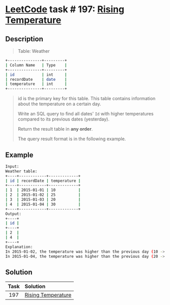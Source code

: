 # [LeetCode][leetcode] task # 197: [Rising Temperature][task]

Description
-----------

> Table: Weather
```sh
+---------------+---------+
| Column Name   | Type    |
+---------------+---------+
| id            | int     |
| recordDate    | date    |
| temperature   | int     |
+---------------+---------+
```
> id is the primary key for this table.
> This table contains information about the temperature on a certain day.
>
> Write an SQL query to find all dates' `Id`
> with higher temperatures compared to its previous dates (yesterday).
>
> Return the result table in **any order**.
>
> The query result format is in the following example.

Example
-------

```sh
Input: 
Weather table:
+----+------------+-------------+
| id | recordDate | temperature |
+----+------------+-------------+
| 1  | 2015-01-01 | 10          |
| 2  | 2015-01-02 | 25          |
| 3  | 2015-01-03 | 20          |
| 4  | 2015-01-04 | 30          |
+----+------------+-------------+
Output: 
+----+
| id |
+----+
| 2  |
| 4  |
+----+
Explanation:
In 2015-01-02, the temperature was higher than the previous day (10 -> 25).
In 2015-01-04, the temperature was higher than the previous day (20 -> 30).
```

Solution
--------

| Task | Solution                       |
|:----:|:-------------------------------|
| 197  | [Rising Temperature][solution] |


[leetcode]: <http://leetcode.com/>
[task]: <https://leetcode.com/problems/rising-temperature/>
[solution]: <https://github.com/wellaxis/praxis-leetcode/blob/main/src/main/java/com/witalis/praxis/leetcode/task/h2/p197/option/Practice.java>

